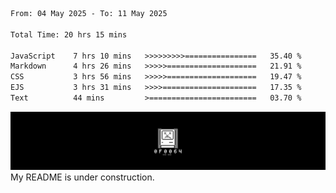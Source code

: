 <!--START_SECTION:waka-->

```txt
From: 04 May 2025 - To: 11 May 2025

Total Time: 20 hrs 15 mins

JavaScript    7 hrs 10 mins   >>>>>>>>>================   35.40 %
Markdown      4 hrs 26 mins   >>>>>====================   21.91 %
CSS           3 hrs 56 mins   >>>>>====================   19.47 %
EJS           3 hrs 31 mins   >>>>=====================   17.35 %
Text          44 mins         >========================   03.70 %
```

<!--END_SECTION:waka-->

<img src="https://raw.githubusercontent.com/n3xta/image-hosting/main/img/202411032331174.png"/>
My README is under construction. 
